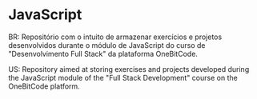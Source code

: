 # JavaScript
BR:
Repositório com o intuito de armazenar exercícios e projetos desenvolvidos durante o módulo de JavaScript do curso de "Desenvolvimento Full Stack" da plataforma OneBitCode.

US:
Repository aimed at storing exercises and projects developed during the JavaScript module of the "Full Stack Development" course on the OneBitCode platform.
